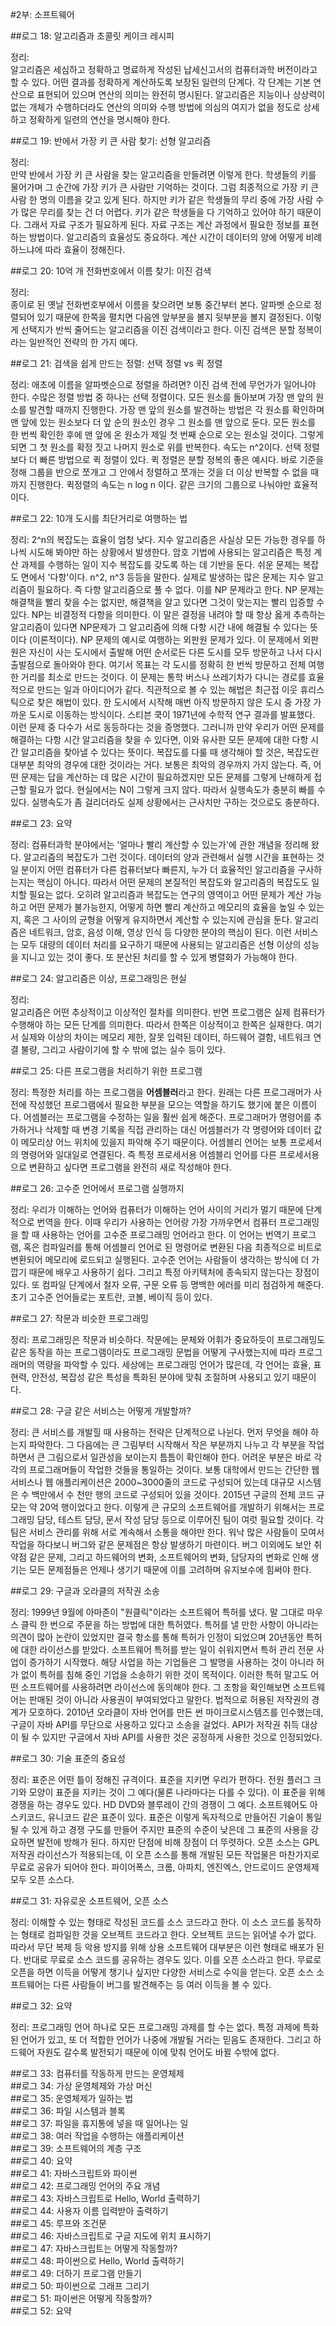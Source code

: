 #2부: 소프트웨어

##로그 18: 알고리즘과 초콜릿 케이크 레시피

정리:  
알고리즘은 세심하고 정확하고 명료하게 작성된 납세신고서의 컴퓨터과학 버전이라고 할 수 있다. 어떤 결과를 정확하게 계산하도록 보장된 일련의 단계다.
각 단계는 기본 연산으로 표현되어 있으며 연산의 의미는 완전히 명시된다. 알고리즘은 지능이나 상상력이 없는 개체가 수행하더라도 연산의 의미와 수행 방법에 의심의 여지가 없을 정도로 상세하고 정확하게 일련의 연산을 명시해야 한다.

##로그 19: 반에서 가장 키 큰 사람 찾기: 선형 알고리즘

정리:  
만약 반에서 가장 키 큰 사람을 찾는 알고리즘을 만들려면 이렇게 한다. 학생들의 키를 물어가며 그 순간에 가장 키가 큰 사람만 기억하는 것이다.
그럼 최종적으로 가장 키 큰 사람 한 명의 이름을 갖고 있게 된다. 하지만 키가 같은 학생들의 무리 중에 가장 사람 수가 많은 무리를 찾는 건 더 어렵다.
키가 같은 학생들을 다 기억하고 있어야 하기 때문이다. 그래서 자료 구조가 필요하게 된다. 자료 구조는 계산 과정에서 필요한 정보를 표현하는 방법이다.
알고리즘의 효율성도 중요하다. 계산 시간이 데이터의 양에 어떻게 비례하느냐에 따라 효율이 정해진다.

##로그 20: 10억 개 전화번호에서 이름 찾기: 이진 검색

정리:  
종이로 된 옛날 전화번호부에서 이름을 찾으려면 보통 중간부터 본다. 알파벳 순으로 정렬되어 있기 때문에 한쪽을 펼치면 다음엔 앞부분을 볼지 뒷부분을 볼지 결정된다.
이렇게 선택지가 반씩 줄어드는 알고리즘을 이진 검색이라고 한다. 이진 검색은 분할 정복이라는 일반적인 전략의 한 가지 예다.

##로그 21: 검색을 쉽게 만드는 정렬: 선택 정렬 vs 퀵 정렬

정리:
애초에 이름을 알파벳순으로 정렬을 하려면? 이진 검색 전에 무언가가 일어나야 한다. 수많은 정렬 방법 중 하나는 선택 정렬이다. 모든 원소를 돌아보며 가장 맨 앞의 원소를 발견할 때까지 진행한다. 가장 맨 앞의 원소를 발견하는 방법은 각 원소를 확인하며 맨 앞에 있는 원소보다 더 앞 순의 원소인 경우 그 원소를 맨 앞으로 둔다. 모든 원소를 한 번씩 확인한 후에 맨 앞에 온 원소가 제일 첫 번째 순으로 오는 원소일 것이다. 그렇게 되면 그 첫 원소를 확정 짓고 나머지 원소로 위를 반복한다. 속도는 n^2이다. 선택 정렬보다 더 빠른 방법으로 퀵 정렬이 있다. 퀵 정렬은 분할 정복의 좋은 예시다. 바로 기준을 정해 그룹을 반으로 쪼개고 그 안에서 정렬하고 쪼개는 것을 더 이상 반복할 수 없을 때까지 진행한다. 퀵정렬의 속도는 n log n 이다. 같은 크기의 그룹으로 나눠야만 효율적이다.

##로그 22: 10개 도시를 최단거리로 여행하는 법

정리:
2^n의 복잡도는 효율이 엄청 낮다. 지수 알고리즘은 사실상 모든 가능한 경우를 하나씩 시도해 봐야만 하는 상황에서 발생한다. 암호 기법에 사용되는 알고리즘은 특정 계산 과제를 수행하는 일이 지수 복잡도를 갖도록 하는 데 기반을 둔다. 쉬운 문제는 복잡도 면에서 '다항'이다. n^2, n^3 등등을 말한다. 실제로 발생하는 많은 문제는 지수 알고리즘이 필요하다. 즉 다항 알고리즘으로 풀 수 없다. 이를 NP 문제라고 한다. NP 문제는 해결책을 빨리 찾을 수는 없지만, 해결책을 알고 있다면 그것이 맞는지는 빨리 입증할 수 있다. NP는 비결정적 다항을 의미한다. 이 말은 결정을 내려야 할 때 항상 옳게 추측하는 알고리즘이 있다면 NP문제가 그 알고리즘에 의해 다항 시간 내에 해결될 수 있다는 뜻이다 (이론적이다). NP 문제의 예시로 여행하는 외판원 문제가 있다. 이 문제에서 외판원은 자신이 사는 도시에서 출발해 어떤 순서로든 다른 도시를 모두 방문하고 나서 다시 출발점으로 돌아와야 한다. 여기서 목표는 각 도시를 정확히 한 번씩 방문하고 전체 여행한 거리를 최소로 만드는 것이다.
이 문제는 통학 버스나 쓰레기차가 다니는 경로를 효율적으로 만드는 일과 아이디어가 같다. 직관적으로 볼 수 있는 해법은 최근접 이웃 휴리스틱으로 찾은 해법이 있다. 한 도시에서 시작해 매번 아직 방문하지 않은 도시 중 가장 가까운 도시로 이동하는 방식이다. 스티븐 쿡이 1971년에 수학적 연구 결과를 발표했다. 이런 문제 중 다수가 서로 동등하다는 것을 증명했다. 그러니까 만약 우리가 어떤 문제를 해결하는 다항 시간 알고리즘을 찾을 수 있다면, 이와 유사한 모든 문제에 대한 다항 시간 알고리즘을 찾아낼 수 있다는 뜻이다. 복잡도를 다룰 때 생각해야 할 것은, 복잡도란 대부분 최악의 경우에 대한 것이라는 거다. 보통은 최악의 경우까지 가지 않는다. 즉, 어떤 문제는 답을 계산하는 데 많은 시간이 필요하겠지만 모든 문제를 그렇게 난해하게 접근할 필요가 없다. 현실에서는 N이 그렇게 크지 않다. 따라서 실행속도가 충분히 빠를 수 있다. 실행속도가 좀 걸리더라도 실제 상황에서는 근사치만 구하는 것으로도 충분하다.

##로그 23: 요약

정리:
컴퓨터과학 분야에서는 '얼마나 빨리 계산할 수 있는가'에 관한 개념을 정리해 왔다. 알고리즘의 복잡도가 그런 것이다. 데이터의 양과 관련해서 실행 시간을 표현하는 것일 분이지 어떤 컴퓨터가 다른 컴퓨터보다 빠른지, 누가 더 효율적인 알고리즘을 구사하는지는 핵심이 아니다. 따라서 어떤 문제의 본질적인 복잡도와 알고리즘의 복잡도도 일치할 필요는 없다. 오히려 알고리즘과 복잡도는 연구의 영역이고 어떤 문제가 계산 가능하고 어떤 문제가 불가능한지, 어떻게 하면 빨리 계산하고 메모리의 효율을 높일 수 있는지, 혹은 그 사이의 균형을 어떻게 유지하면서 계산할 수 있는지에 관심을 둔다. 알고리즘은 네트워크, 암호, 음성 이해, 영상 인식 등 다양한 분야의 핵심이 된다. 이런 서비스는 모두 대량의 데이터 처리를 요구하기 때문에 사용되는 알고리즘은 선형 이상의 성능을 지니고 있는 것이 좋다. 또 분산된 처리를 할 수 있게 병렬화가 가능해야 한다.

##로그 24: 알고리즘은 이상, 프로그래밍은 현실

정리:  
알고리즘은 어떤 추상적이고 이상적인 절차를 의미한다. 반면 프로그램은 실제 컴퓨터가 수행해야 하는 모든 단계를 의미한다. 따라서 한쪽은 이상적이고 한쪽은 실재한다. 여기서 실제와 이상의 차이는 메모리 제한, 잘못 입력된 데이터, 하드웨어 결함, 네트워크 연결 불량, 그리고 사람이기에 할 수 밖에 없는 실수 등이 있다.

##로그 25: 다른 프로그램을 처리하기 위한 프로그램

정리:
특정한 처리를 하는 프로그램을 **어셈블러**라고 한다. 원래는 다른 프로그래머가 사전에 작성했던 프로그램에서 필요한 부분을 모으는 역할을 하기도 했기에 붙은 이름이다. 어셈블러는 프로그램을 수정하는 일을 훨씬 쉽게 해준다. 프로그래머가 명령어를 추가하거나 삭제할 때 변경 기록을 직접 관리하는 대신 어셈블러가 각 명령어와 데이터 값이 메모리상 어느 위치에 있을지 파악해 주기 때문이다. 어셈블리 언어는 보통 프로세서의 명령어와 일대일로 연결된다. 즉 특정 프로세서용 어셈블리 언어를 다른 프로세서용으로 변환하고 싶다면 프로그램을 완전히 새로 작성해야 한다.

##로그 26: 고수준 언어에서 프로그램 실행까지

정리:
우리가 이해하는 언어와 컴퓨터가 이해하는 언어 사이의 거리가 멀기 때문에 단계적으로 번역을 한다. 이때 우리가 사용하는 언어랑 가장 가까우면서 컴퓨터 프로그래밍을 할 때 사용하는 언어를 고수준 프로그래밍 언어라고 한다. 이 언어는 번역기 프로그램, 혹은 컴파일러를 통해 어셈블리 언어로 된 명령어로 변환된 다음 최종적으로 비트로 변환되어 메모리에 로드되고 실행된다. 고수준 언어는 사람들이 생각하는 방식에 더 가깝기 때문에 배우고 사용하기 쉽다. 그리고 특정 아키텍처에 종속되지 않는다는 장점이 있다. 또 컴파일 단계에서 철자 오류, 구문 오류 등 명백한 에러를 미리 점검하게 해준다. 초기 고수준 언어들로는 포트란, 코볼, 베이직 등이 있다.

##로그 27: 작문과 비슷한 프로그래밍

정리:
프로그래밍은 작문과 비슷하다. 작문에는 문체와 어휘가 중요하듯이 프로그래밍도 같은 동작을 하는 프로그램이라도 프로그래밍 문법을 어떻게 구사했는지에 따라 프로그래머의 역량을 파악할 수 있다. 세상에는 프로그래밍 언어가 많은데, 각 언어는 효율, 표현력, 안전성, 복잡성 같은 특성을 특화된 분야에 맞춰 조절하며 사용되고 있기 때문이다.

##로그 28: 구글 같은 서비스는 어떻게 개발할까?

정리:
큰 서비스를 개발힐 때 사용하는 전략은 단계적으로 나뉜다. 먼저 무엇을 해야 하는지 파악한다. 그 다음에는 큰 그림부터 시작해서 작은 부분까지 나누고 각 부분을 작업하면서 큰 그림으로서 일관성을 보이는지 틈틈이 확인해야 한다. 어려운 부분은 바로 각각의 프로그래머들이 작업한 것들을 통일하는 것이다. 보통 대학에서 만드는 간단한 웹 서비스나 웹 애플리케이션은 2000~3000줄의 코드로 구성되어 있는데 대규모 시스템은 수 백만에서 수 천만 행의 코드로 구성되어 있을 것이다. 2015년 구글의 전체 코드 규모는 약 20억 행이었다고 한다. 이렇게 큰 규모의 소프트웨어를 개발하기 위해서는 프로그래밍 담당, 테스트 담당, 문서 작성 담당 등으로 이루어진 팀이 여럿 필요할 것이다. 각 팀은 서비스 관리를 위해 서로 계속해서 소통을 해야만 한다. 워낙 많은 사람들이 모여서 작업을 하다보니 버그와 같은 문제점은 항상 발생하기 마련이다. 버그 이외에도 보안 취약점 같은 문제, 그리고 하드웨어의 변화, 소프트웨어의 변화, 담당자의 변화로 인해 생기는 모든 문제점들은 언제나 생기기 때문에 이를 고려하며 유지보수에 힘써야 한다.

##로그 29: 구글과 오라클의 저작권 소송

정리:
1999년 9월에 아마존이 "원클릭"이라는 소프트웨어 특허를 냈다. 말 그대로 마우스 클릭 한 번으로 주문을 하는 방법에 대한 특허였다. 특허를 낼 만한 사항이 아니라는 의견이 많아 논란이 있었지만 결국 항소를 통해 특허가 인정이 되었으며 20년동안 특허에 대한 라이선스를 받았다. 소프트웨어 특허를 받는 일이 쉬워지면서 특허 관리 전문 사업이 증가하기 시작했다. 해당 사업을 하는 기업들은 그 발명을 사용하는 것이 아니라 허가 없이 특허를 침해 중인 기업을 소송하기 위한 것이 목적이다. 이러한 특허 말고도 어떤 소프트웨어를 사용하려면 라이선스에 동의해야 한다. 그 조항을 확인해보면 소프트웨어는 판매된 것이 아니라 사용권이 부여되었다고 말한다. 법적으로 허용된 저작권의 경계가 모호하다. 2010년 오라클이 자바 언어를 만든 썬 마이크로시스템즈를 인수했는데, 구글이 자바 API를 무단으로 사용하고 있다고 소송을 걸었다. API가 저작권 취득 대상이 될 수 있지만 구글에서 자바 API를 사용한 것은 공정하게 사용한 것으로 인정되었다.

##로그 30: 기술 표준의 중요성

정리:
표준은 어떤 틀이 정해진 규격이다. 표준을 지키면 우리가 편하다. 전원 플러그 크기와 모양이 표준을 지키는 것이 그 예다(물론 나라마다는 다를 수 있다). 이 표준을 위해 경쟁을 하는 경우도 있다. HD DVD와 블루레이 간의 경쟁이 그 예다. 소프트웨어도 아스키코드, 유니코드 같은 표준이 있다. 표준은 이렇게 독자적으로 만들어진 기술이 통일될 수 있게 하고 경쟁 구도를 만들어 주지만 표준의 수준이 낮은데 그 표준의 사용을 강요하면 발전에 방해가 된다. 하지만 단점에 비해 장점이 더 뚜렷하다. 오픈 소스는 GPL 저작권 라이선스가 적용되는데, 이 오픈 소스를 통해 개발된 모든 작업물은 마찬가지로 무료로 공유가 되어야 한다. 파이어폭스, 크롬, 아파치, 엔진엑스, 안드로이드 운영체제 모두 오픈 소스다.

##로그 31: 자유로운 소프트웨어, 오픈 소스

정리:
이해할 수 있는 형태로 작성된 코드를 소스 코드라고 한다. 이 소스 코드를 동작하는 형태로 컴파일한 것을 오브젝트 코드라고 한다. 오브젝트 코드는 읽어낼 수가 없다. 따라서 무단 복제 등 악용 방지를 위해 상용 소프트웨어 대부분은 이런 형태로 배포가 된다. 반대로 무료로 소스 코드를 공유하는 경우도 있다. 이를 오픈 소스라고 한다. 무료로 오픈을 하면 이득을 어떻게 챙기나 싶지만 다양한 서비스로 수익을 얻는다. 오픈 소스 소프트웨어는 다른 사람들이 버그를 발견해주는 등 여러 이득을 볼 수 있다.

##로그 32: 요약

정리:
프로그래밍 언어 하나로 모든 프로그래밍 과제를 할 수는 없다. 특정 과제에 특화된 언어가 있고, 또 더 적합한 언어가 나중에 개발될 거라는 믿음도 존재한다. 그리고 하드웨어 자원도 갈수록 발전되기 때문에 이에 맞춰 언어도 바뀔 수밖에 없다.

##로그 33: 컴퓨터를 작동하게 만드는 운영체제  
##로그 34: 가상 운영체제와 가상 머신  
##로그 35: 운영체제가 일하는 법  
##로그 36: 파일 시스템과 블록  
##로그 37: 파일을 휴지통에 넣을 때 일어나는 일  
##로그 38: 여러 작업을 수행하는 애플리케이션  
##로그 39: 소프트웨어의 계층 구조  
##로그 40: 요약  
##로그 41: 자바스크립트와 파이썬  
##로그 42: 프로그래밍 언어의 주요 개념  
##로그 43: 자바스크립트로 Hello, World 출력하기  
##로그 44: 사용자 이름 입력받아 출력하기  
##로그 45: 루프와 조건문  
##로그 46: 자바스크립트로 구글 지도에 위치 표시하기  
##로그 47: 자바스크립트는 어떻게 작동할까?  
##로그 48: 파이썬으로 Hello, World 출력하기  
##로그 49: 더하기 프로그램 만들기  
##로그 50: 파이썬으로 그래프 그리기  
##로그 51: 파이썬은 어떻게 작동할까?  
##로그 52: 요약
